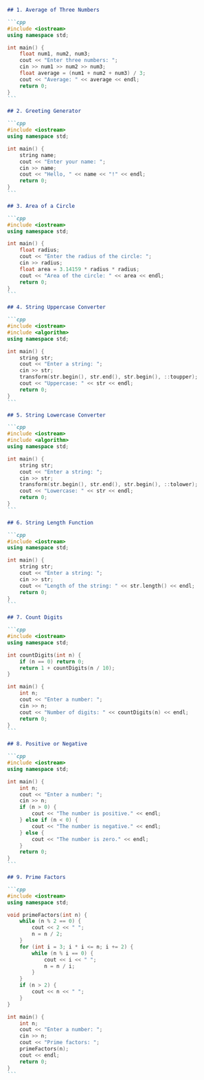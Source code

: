 ````md
## 1. Average of Three Numbers

```cpp
#include <iostream>
using namespace std;

int main() {
    float num1, num2, num3;
    cout << "Enter three numbers: ";
    cin >> num1 >> num2 >> num3;
    float average = (num1 + num2 + num3) / 3;
    cout << "Average: " << average << endl;
    return 0;
}
```

## 2. Greeting Generator

```cpp
#include <iostream>
using namespace std;

int main() {
    string name;
    cout << "Enter your name: ";
    cin >> name;
    cout << "Hello, " << name << "!" << endl;
    return 0;
}
```

## 3. Area of a Circle

```cpp
#include <iostream>
using namespace std;

int main() {
    float radius;
    cout << "Enter the radius of the circle: ";
    cin >> radius;
    float area = 3.14159 * radius * radius;
    cout << "Area of the circle: " << area << endl;
    return 0;
}
```

## 4. String Uppercase Converter

```cpp
#include <iostream>
#include <algorithm>
using namespace std;

int main() {
    string str;
    cout << "Enter a string: ";
    cin >> str;
    transform(str.begin(), str.end(), str.begin(), ::toupper);
    cout << "Uppercase: " << str << endl;
    return 0;
}
```

## 5. String Lowercase Converter

```cpp
#include <iostream>
#include <algorithm>
using namespace std;

int main() {
    string str;
    cout << "Enter a string: ";
    cin >> str;
    transform(str.begin(), str.end(), str.begin(), ::tolower);
    cout << "Lowercase: " << str << endl;
    return 0;
}
```

## 6. String Length Function

```cpp
#include <iostream>
using namespace std;

int main() {
    string str;
    cout << "Enter a string: ";
    cin >> str;
    cout << "Length of the string: " << str.length() << endl;
    return 0;
}
```

## 7. Count Digits

```cpp
#include <iostream>
using namespace std;

int countDigits(int n) {
    if (n == 0) return 0;
    return 1 + countDigits(n / 10);
}

int main() {
    int n;
    cout << "Enter a number: ";
    cin >> n;
    cout << "Number of digits: " << countDigits(n) << endl;
    return 0;
}
```

## 8. Positive or Negative

```cpp
#include <iostream>
using namespace std;

int main() {
    int n;
    cout << "Enter a number: ";
    cin >> n;
    if (n > 0) {
        cout << "The number is positive." << endl;
    } else if (n < 0) {
        cout << "The number is negative." << endl;
    } else {
        cout << "The number is zero." << endl;
    }
    return 0;
}
```

## 9. Prime Factors

```cpp
#include <iostream>
using namespace std;

void primeFactors(int n) {
    while (n % 2 == 0) {
        cout << 2 << " ";
        n = n / 2;
    }
    for (int i = 3; i * i <= n; i += 2) {
        while (n % i == 0) {
            cout << i << " ";
            n = n / i;
        }
    }
    if (n > 2) {
        cout << n << " ";
    }
}

int main() {
    int n;
    cout << "Enter a number: ";
    cin >> n;
    cout << "Prime factors: ";
    primeFactors(n);
    cout << endl;
    return 0;
}
```
````
